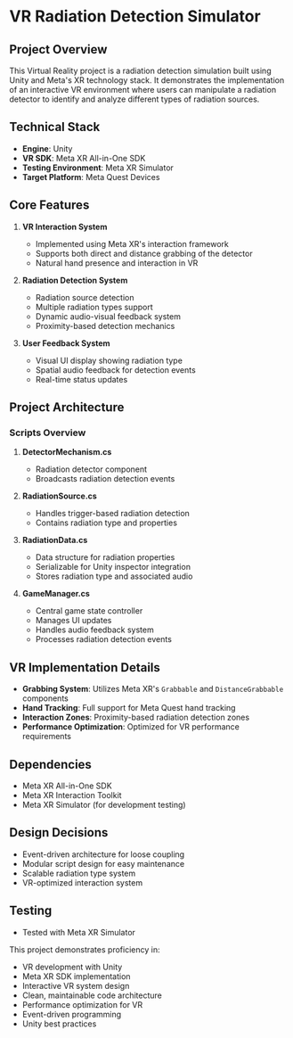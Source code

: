 # VR Radiation Detection Simulator

## Project Overview
This Virtual Reality project is a radiation detection simulation built using Unity and Meta's XR technology stack. It demonstrates the implementation of an interactive VR environment where users can manipulate a radiation detector to identify and analyze different types of radiation sources.

## Technical Stack
- **Engine**: Unity
- **VR SDK**: Meta XR All-in-One SDK
- **Testing Environment**: Meta XR Simulator
- **Target Platform**: Meta Quest Devices

## Core Features
1. **VR Interaction System**
   - Implemented using Meta XR's interaction framework
   - Supports both direct and distance grabbing of the detector
   - Natural hand presence and interaction in VR

2. **Radiation Detection System**
   - Radiation source detection
   - Multiple radiation types support
   - Dynamic audio-visual feedback system
   - Proximity-based detection mechanics

3. **User Feedback System**
   - Visual UI display showing radiation type
   - Spatial audio feedback for detection events
   - Real-time status updates

## Project Architecture

### Scripts Overview

1. **DetectorMechanism.cs**
   - Radiation detector component
   - Broadcasts radiation detection events

2. **RadiationSource.cs**
   - Handles trigger-based radiation detection
   - Contains radiation type and properties
3. **RadiationData.cs**
   - Data structure for radiation properties
   - Serializable for Unity inspector integration
   - Stores radiation type and associated audio

4. **GameManager.cs**
   - Central game state controller
   - Manages UI updates
   - Handles audio feedback system
   - Processes radiation detection events

## VR Implementation Details
- **Grabbing System**: Utilizes Meta XR's `Grabbable` and `DistanceGrabbable` components
- **Hand Tracking**: Full support for Meta Quest hand tracking
- **Interaction Zones**: Proximity-based radiation detection zones
- **Performance Optimization**: Optimized for VR performance requirements

## Dependencies
- Meta XR All-in-One SDK
- Meta XR Interaction Toolkit
- Meta XR Simulator (for development testing)


## Design Decisions
- Event-driven architecture for loose coupling
- Modular script design for easy maintenance
- Scalable radiation type system
- VR-optimized interaction system

## Testing
- Tested with Meta XR Simulator

This project demonstrates proficiency in:
- VR development with Unity
- Meta XR SDK implementation
- Interactive VR system design
- Clean, maintainable code architecture
- Performance optimization for VR
- Event-driven programming
- Unity best practices